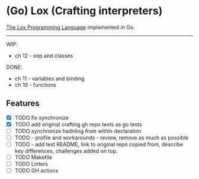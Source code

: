 # (Go) Lox (Crafting interpreters)

[The Lox Programming Language](https://www.craftinginterpreters.com/the-lox-language.html) implemented in Go.

---

WIP:

- ch 12 - oop and classes

DONE:

- ch 11 - variables and binding
- ch 10 - functions

## Features

- [x] TODO fix synchronize
- [x] TODO add original crafting gh repo tests as go tests
- [ ] TODO synchronize hadnling from within declaration
- [ ] TODO - profile and workarounds - review, remove as much as possible
- [ ] TODO - add test README, link to original repo copied from, describe key differences, challenges added on top.
- [ ] TODO Makefile
- [ ] TODO Linters
- [ ] TODO GH actions
